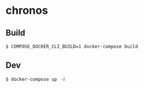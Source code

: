 # chronos

## Build

```sh
$ COMPOSE_DOCKER_CLI_BUILD=1 docker-compose build
```

## Dev

```sh
$ docker-compose up -d
```
